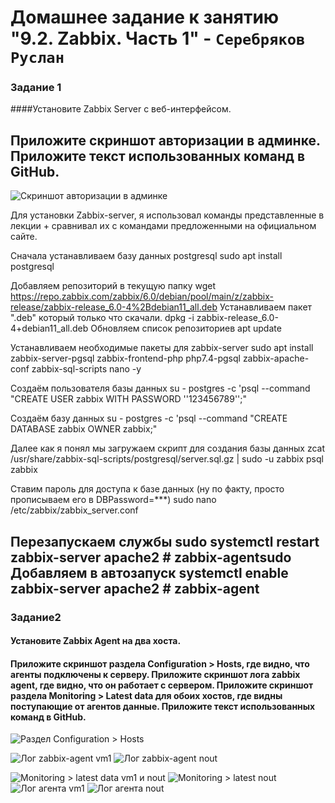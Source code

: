 # Домашнее задание к занятию "9.2. Zabbix. Часть 1" - `Серебряков Руслан`

### Задание 1

####Установите Zabbix Server с веб-интерфейсом.

Приложите скриншот авторизации в админке. Приложите текст использованных команд в GitHub.
---
![Скриншот авторизации в админке](https://github.com/Agalakdak/sys-14_9.2_Serebryakov-zabbix1-hw/tree/main/img/zabbix_login.jpeg)

Для установки Zabbix-server, я использовал команды представленные в лекции + сравнивал их с командами предложенными на официальном сайте.

Сначала устанавливаем базу данных postgresql
sudo apt install postgresql

Добавляем репозиторий в текущую папку
wget https://repo.zabbix.com/zabbix/6.0/debian/pool/main/z/zabbix-release/zabbix-release_6.0-4%2Bdebian11_all.deb
Устанавливаем пакет ".deb" который только что скачали.
dpkg -i zabbix-release_6.0-4+debian11_all.deb
Обновляем список репозиториев
apt update

Устанавливаем необходимые пакеты для zabbix-server
sudo apt install zabbix-server-pgsql zabbix-frontend-php php7.4-pgsql zabbix-apache-conf zabbix-sql-scripts nano -y

Создаём пользователя базы данных 
su - postgres -c 'psql --command "CREATE USER zabbix WITH PASSWORD '\'123456789\'';"

Создаём базу данных 
su - postgres -c 'psql --command "CREATE DATABASE zabbix OWNER zabbix;"

Далее как я понял мы загружаем скрипт для создания базы данных 
zcat /usr/share/zabbix-sql-scripts/postgresql/server.sql.gz | sudo -u zabbix psql zabbix 

Ставим пароль для доступа к базе данных (ну по факту, просто прописываем его в DBPassword=***)
sudo nano /etc/zabbix/zabbix_server.conf

Перезапускаем службы
sudo systemctl restart zabbix-server apache2 # zabbix-agentsudo 
Добавляем в автозапуск
systemctl enable zabbix-server apache2 # zabbix-agent
---

### Задание2 

#### Установите Zabbix Agent на два хоста.
#### Приложите скриншот раздела Configuration > Hosts, где видно, что агенты подключены к серверу. Приложите скриншот лога zabbix agent, где видно, что он работает с сервером. Приложите скриншот раздела Monitoring > Latest data для обоих хостов, где видны поступающие от агентов данные. Приложите текст использованных команд в GitHub.

![Раздел Configuration > Hosts](https://github.com/Agalakdak/sys-14_9.2_Serebryakov-zabbix1-hw/tree/main/img/zabbix_hosts.jpeg)

![Лог zabbix-agent vm1](https://github.com/Agalakdak/sys-14_9.2_Serebryakov-zabbix1-hw/tree/main/img/zabbix_host_vm1_log_agent.jpeg)
![Лог zabbix-agent nout](https://github.com/Agalakdak/sys-14_9.2_Serebryakov-zabbix1-hw/tree/main/img/zabbix_host_nout_log_agent.jpeg)

![Monitoring > latest data vm1 и nout](https://github.com/Agalakdak/sys-14_9.2_Serebryakov-zabbix1-hw/tree/main/img/zabbix_monitoring_latest_data.png)
![Monitoring > latest nout](https://github.com/Agalakdak/sys-14_9.2_Serebryakov-zabbix1-hw/tree/main/img/zabbix_monitoring_latest_data_more_info.png)
![Лог агента vm1](https://github.com/Agalakdak/sys-14_9.2_Serebryakov-zabbix1-hw/tree/main/img/zabbix_host_vm1_log_agent.jpeg)
![Лог агента nout](https://github.com/Agalakdak/sys-14_9.2_Serebryakov-zabbix1-hw/tree/main/im/zabbix_host_nout_log_agent.jpeg)
 
























